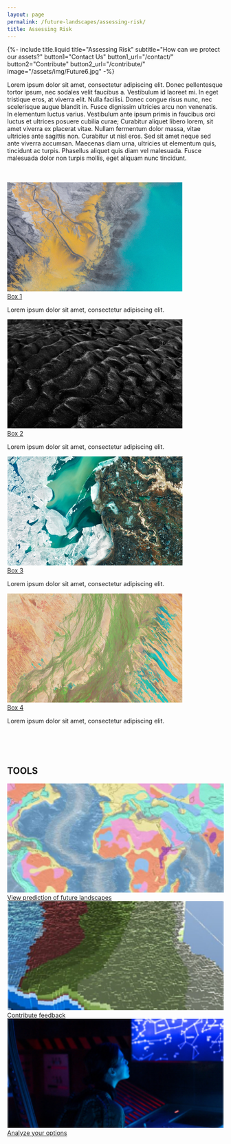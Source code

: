 ```yaml
---
layout: page
permalink: /future-landscapes/assessing-risk/
title: Assessing Risk
---
```


{%-
        include title.liquid
        title="Assessing Risk"
        subtitle="How can we protect our assets?"
        button1="Contact Us" button1_url="/contact/"
        button2="Contribute" button2_url="/contribute/"
        image="/assets/img/Future6.jpg"
-%}

<!-- future-landscapes-start -->
<div class="container mt-100 mb-100 future-landscapes-main">
    <p>Lorem ipsum dolor sit amet, consectetur adipiscing elit. Donec pellentesque tortor ipsum, nec sodales velit faucibus a. Vestibulum id laoreet mi. In eget tristique eros, at viverra elit. Nulla facilisi. Donec congue risus nunc, nec scelerisque augue blandit in. Fusce dignissim ultricies arcu non venenatis. In elementum luctus varius. Vestibulum ante ipsum primis in faucibus orci luctus et ultrices posuere cubilia curae; Curabitur aliquet libero lorem, sit amet viverra ex placerat vitae. Nullam fermentum dolor massa, vitae ultricies ante sagittis non. Curabitur ut nisl eros. Sed sit amet neque sed ante viverra accumsan. Maecenas diam urna, ultricies ut elementum quis, tincidunt ac turpis. Phasellus aliquet quis diam vel malesuada. Fusce malesuada dolor non turpis mollis, eget aliquam nunc tincidunt.</p>
    <br><br>
    <div class="row">
        <div class="col-12 col-sm-6 col-md-3">
            <a href="#"><img src="/assets/img/Future1.jpg" alt="img"></a>
            <div class="future-dsc">
                <a href="#">
                    <div class="future-dsc-title">Box 1</div>
                </a>
                <p>Lorem ipsum dolor sit amet, consectetur adipiscing elit.</p>
            </div>
        </div>
        <div class="col-12 col-sm-6 col-md-3">
            <a href="#"><img src="/assets/img/Future2.jpg" alt="img"></a>
            <div class="future-dsc">
                <a href="#">
                    <div class="future-dsc-title">Box 2</div>
                </a>
                <p>Lorem ipsum dolor sit amet, consectetur adipiscing elit.</p>
            </div>
        </div>
        <div class="col-12 col-sm-6 col-md-3">
            <a href="#"><img src="/assets/img/Future3.jpg" alt="img"></a>
            <div class="future-dsc">
                <a href="#">
                    <div class="future-dsc-title">Box 3</div>
                </a>
                <p>Lorem ipsum dolor sit amet, consectetur adipiscing elit.</p>
            </div>
        </div>
        <div class="col-12 col-sm-6 col-md-3">
            <a href="#"><img src="/assets/img/Future4.jpg" alt="img"></a>
            <div class="future-dsc">
                <a href="#">
                    <div class="future-dsc-title">Box 4</div>
                </a>
                <p>Lorem ipsum dolor sit amet, consectetur adipiscing elit.</p>
            </div>
        </div>
    </div>
</div>
<br><br><br>
<!-- future-landscapes-end -->

<!-- TOOLS landscapes-start -->
<div class="container mt-100 mb-100 tools-main">
    <h2 class="common-title">TOOLS</h2>
    <div class="row">
        <div class="col-12 col-sm-6 col-md-4">
            <a href="#"><img src="/assets/img/tools1.jpg" alt="View prediction of future landscapes" style="width:100%;height:253px;object-fit:cover;"></a>
            <div class="future-dsc">
                <a href="#">
                    <div class="future-dsc-title" style="text-transform: none;">View prediction of future landscapes</div>
                </a>
            </div>
        </div>
        <div class="col-12 col-sm-6 col-md-4">
            <a href="#"><img src="/assets/img/tools2.jpg" alt="Contribute feedback" style="width:100%;height:253px;object-fit:cover;"></a>
            <div class="future-dsc">
                <a href="#">
                    <div class="future-dsc-title" style="text-transform: none;">Contribute feedback</div>
                </a>
            </div>
        </div>
        <div class="col-12 col-sm-6 col-md-4">
            <a href="#"><img src="/assets/img/tools3.jpg" alt="Analyze your options" style="width:100%;height:253px;object-fit:cover;"></a>
            <div class="future-dsc">
                <a href="#">
                    <div class="future-dsc-title" style="text-transform: none;">Analyze your options</div>
                </a>
            </div>
        </div>
    </div>
</div>
<!-- TOOLS landscapes-end -->